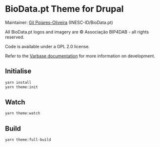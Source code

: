 # BioData.pt Theme for Drupal

Maintainer: [Gil Poiares-Oliveira](mailto:gpo@biodata.pt) (INESC-ID/BioData.pt)

All BioData.pt logos and imagery are © Associação BIP4DAB - all rights reserved.

Code is available under a GPL 2.0 license.

Refer to the [Varbase documentation](https://docs.varbase.vardot.com/v/10.0.x/developers/theme-development-with-varbase)
for more information on development.

## Initialise

```sh
yarn install
yarn theme:init
```

## Watch
```sh
yarn theme:watch
```

## Build
```sh
yarn theme:full-build
```


